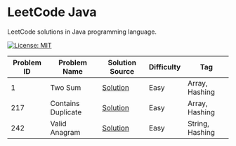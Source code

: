 # LeetCode Java

LeetCode solutions in Java programming language.

[![License: MIT](https://img.shields.io/badge/License-MIT-yellow.svg)](https://github.com/anirudhology/leetcode-java/blob/main/LICENSE)

| Problem ID | Problem Name       | Solution Source                                                                  | Difficulty | Tag             |
|------------|--------------------|----------------------------------------------------------------------------------|------------|-----------------|
| 1          | Two Sum            | [Solution](src/main/java/com/anirudhology/leetcode/array/TwoSum.java)            | Easy       | Array, Hashing  |
| 217        | Contains Duplicate | [Solution](src/main/java/com/anirudhology/leetcode/array/ContainsDuplicate.java) | Easy       | Array, Hashing  |
| 242        | Valid Anagram      | [Solution](src/main/java/com/anirudhology/leetcode/string/ValidAnagram.java)     | Easy       | String, Hashing |